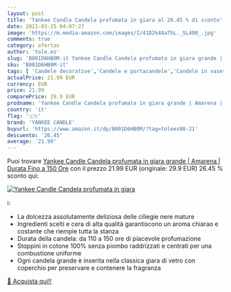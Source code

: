 ```yaml
---
layout: post
title: 'Yankee Candle Candela profumata in giara al 26.45 % di sconto'
date: 2021-03-25 04:07:27
image: 'https://m.media-amazon.com/images/I/41D2k4AaThL._SL400_.jpg'
comments: true
category: ofertas
author: 'tole.es'
slug: 'B001D6HB0M-it Yankee Candle Candela profumata in giara grande | Amarena...'
sku: 'B001D6HB0M-it'
tags: [ 'Candele decorative','Candele e portacandele','Candele in vasetto','Casa e cucina','Decorazioni per interni','yankee candle', ]
actualPrice: 21.99 EUR
currency: EUR
price: 21.99
comparePrice: 29.9 EUR
prodname: 'Yankee Candle Candela profumata in giara grande | Amarena | Durata Fino a 150 Ore'
country: 'it'
flag: '🇮🇹'
brand: 'YANKEE CANDLE'
buyurl: 'https://www.amazon.it/dp/B001D6HB0M/?tag=tolees00-21'
descuento: '26.45'
average: '21.99'
---
```


Puoi trovare [Yankee Candle Candela profumata in giara grande | Amarena | Durata Fino a 150 Ore](https://www.amazon.it/dp/B001D6HB0M/?tag=tolees00-21) con il prezzo 21.99 EUR (originale: 29.9 EUR) 26.45 % sconto qui:

[![Yankee Candle Candela profumata in giara](https://m.media-amazon.com/images/I/41D2k4AaThL._SL400_.jpg)](https://www.amazon.it/dp/B001D6HB0M/?tag=tolees00-21)

ℹ️:

- La dolcezza assolutamente deliziosa delle ciliegie nere mature
- Ingredienti scelti e cera di alta qualità garantiscono un aroma chiarao e costante che riempie tutta la stanza
- Durata della candela: da 110 a 150 ore di piacevole profumazione
- Stoppini in cotone 100% senza piombo raddrizzati e centrati per una combustione uniforme
- Ogni candela grande è inserita nella classica giara di vetro con coperchio per preservare e contenere la fragranza

[🛒 Acquista qui!!](https://www.amazon.it/dp/B001D6HB0M/?tag=tolees00-21)
